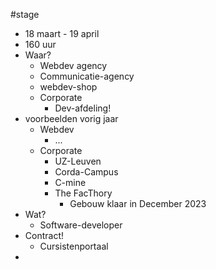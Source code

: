 #stage
- 18 maart - 19 april
- 160 uur
- Waar?
	- Webdev agency
	- Communicatie-agency
	- webdev-shop
	- Corporate
		- Dev-afdeling!
- voorbeelden vorig jaar
	- Webdev
		- ...
	- Corporate
		- UZ-Leuven
		- Corda-Campus
		- C-mine
		- The FacThory
			- Gebouw klaar in December 2023
- Wat?
	- Software-developer
- Contract!
	- Cursistenportaal
- 